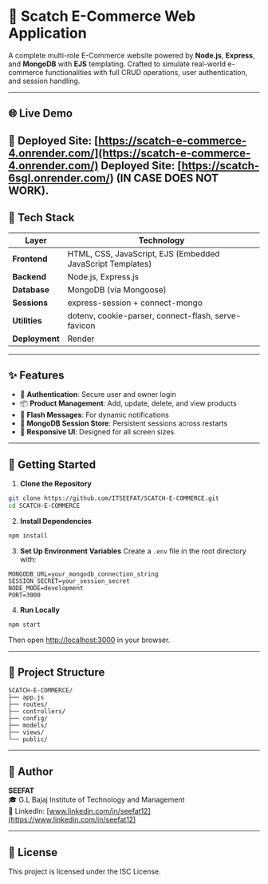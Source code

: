 # 🛒 Scatch E-Commerce Web Application

A complete multi-role E-Commerce website powered by **Node.js**, **Express**, and **MongoDB** with **EJS** templating. Crafted to simulate real-world e-commerce functionalities with full CRUD operations, user authentication, and session handling.

---

## 🌐 Live Demo

🔗 **Deployed Site:** [https://scatch-e-commerce-4.onrender.com/](https://scatch-e-commerce-4.onrender.com/) 
    **Deployed Site:** [https://scatch-6sgl.onrender.com/) (IN CASE DOES NOT WORK).
---

## 🧰 Tech Stack

| Layer       | Technology                                               |
|-------------|-----------------------------------------------------------|
| **Frontend**| HTML, CSS, JavaScript, EJS (Embedded JavaScript Templates)|
| **Backend** | Node.js, Express.js                                       |
| **Database**| MongoDB (via Mongoose)                                    |
| **Sessions**| express-session + connect-mongo                           |
| **Utilities**| dotenv, cookie-parser, connect-flash, serve-favicon       |
| **Deployment**| Render                                                  |

---

## ✨ Features

- 🔐 **Authentication**: Secure user and owner login  
- 📦 **Product Management**: Add, update, delete, and view products  
- 💬 **Flash Messages**: For dynamic notifications  
- 💾 **MongoDB Session Store**: Persistent sessions across restarts  
- 📱 **Responsive UI**: Designed for all screen sizes  

---

## 🚀 Getting Started

1. **Clone the Repository**
```bash
git clone https://github.com/ITSEEFAT/SCATCH-E-COMMERCE.git
cd SCATCH-E-COMMERCE
```

2. **Install Dependencies**
```bash
npm install
```

3. **Set Up Environment Variables**
Create a `.env` file in the root directory with:
```env
MONGODB_URL=your_mongodb_connection_string
SESSION_SECRET=your_session_secret
NODE_MODE=development
PORT=3000
```

4. **Run Locally**
```bash
npm start
```
Then open [http://localhost:3000](http://localhost:3000) in your browser.

---

## 📁 Project Structure
```arduino
SCATCH-E-COMMERCE/
├── app.js
├── routes/
├── controllers/
├── config/
├── models/
├── views/
└── public/
```

---

## 👤 Author
**SEEFAT**  
🎓 G.L Bajaj Institute of Technology and Management  
🔗 LinkedIn: [www.linkedin.com/in/seefat12](https://www.linkedin.com/in/seefat12)

---

## 📝 License
This project is licensed under the ISC License.
